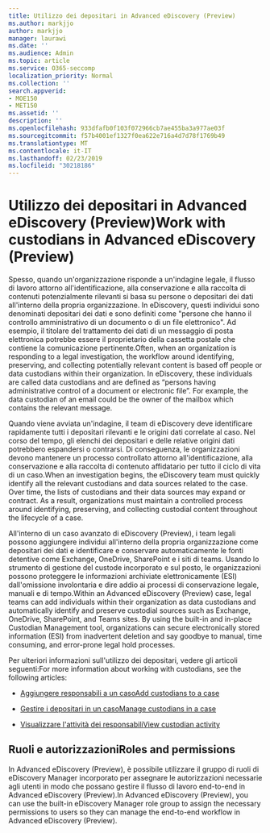 ```yaml
---
title: Utilizzo dei depositari in Advanced eDiscovery (Preview)
ms.author: markjjo
author: markjjo
manager: laurawi
ms.date: ''
ms.audience: Admin
ms.topic: article
ms.service: O365-seccomp
localization_priority: Normal
ms.collection: ''
search.appverid:
- MOE150
- MET150
ms.assetid: ''
description: ''
ms.openlocfilehash: 933dfafb0f103f072966cb7ae455ba3a977ae03f
ms.sourcegitcommit: f57b4001ef1327f0ea622e716a4d7d78f1769b49
ms.translationtype: MT
ms.contentlocale: it-IT
ms.lasthandoff: 02/23/2019
ms.locfileid: "30218186"
---
```

# <a name="work-with-custodians-in-advanced-ediscovery-preview"></a><span data-ttu-id="63eee-102">Utilizzo dei depositari in Advanced eDiscovery (Preview)</span><span class="sxs-lookup"><span data-stu-id="63eee-102">Work with custodians in Advanced eDiscovery (Preview)</span></span>

<span data-ttu-id="63eee-p101">Spesso, quando un'organizzazione risponde a un'indagine legale, il flusso di lavoro attorno all'identificazione, alla conservazione e alla raccolta di contenuti potenzialmente rilevanti si basa su persone o depositari dei dati all'interno della propria organizzazione. In eDiscovery, questi individui sono denominati depositari dei dati e sono definiti come "persone che hanno il controllo amministrativo di un documento o di un file elettronico". Ad esempio, il titolare del trattamento dei dati di un messaggio di posta elettronica potrebbe essere il proprietario della cassetta postale che contiene la comunicazione pertinente.</span><span class="sxs-lookup"><span data-stu-id="63eee-p101">Often, when an organization is responding to a legal investigation, the workflow around identifying, preserving, and collecting potentially relevant content is based off people or data custodians within their organization. In eDiscovery, these individuals are called data custodians and are defined as “persons having administrative control of a document or electronic file”. For example, the data custodian of an email could be the owner of the mailbox which contains the relevant message.</span></span>  

<span data-ttu-id="63eee-p102">Quando viene avviata un'indagine, il team di eDiscovery deve identificare rapidamente tutti i depositari rilevanti e le origini dati correlate al caso. Nel corso del tempo, gli elenchi dei depositari e delle relative origini dati potrebbero espandersi o contrarsi. Di conseguenza, le organizzazioni devono mantenere un processo controllato attorno all'identificazione, alla conservazione e alla raccolta di contenuto affidatario per tutto il ciclo di vita di un caso.</span><span class="sxs-lookup"><span data-stu-id="63eee-p102">When an investigation begins, the eDiscovery team must quickly identify all the relevant custodians and data sources related to the case. Over time, the lists of custodians and their data sources may expand or contract. As a result, organizations must maintain a controlled process around identifying, preserving, and collecting custodial content throughout the lifecycle of a case.</span></span>

<span data-ttu-id="63eee-p103">All'interno di un caso avanzato di eDiscovery (Preview), i team legali possono aggiungere individui all'interno della propria organizzazione come depositari dei dati e identificare e conservare automaticamente le fonti detentive come Exchange, OneDrive, SharePoint e i siti di teams. Usando lo strumento di gestione del custode incorporato e sul posto, le organizzazioni possono proteggere le informazioni archiviate elettronicamente (ESI) dall'omissione involontaria e dire addio ai processi di conservazione legale, manuali e di tempo.</span><span class="sxs-lookup"><span data-stu-id="63eee-p103">Within an Advanced eDiscovery (Preview) case, legal teams can add individuals within their organization as data custodians and automatically identify and preserve custodial sources such as Exchange, OneDrive, SharePoint, and Teams sites. By using the built-in and in-place Custodian Management tool, organizations can secure electronically stored information (ESI) from inadvertent deletion and say goodbye to manual, time consuming, and error-prone legal hold processes.</span></span> 

<span data-ttu-id="63eee-111">Per ulteriori informazioni sull'utilizzo dei depositari, vedere gli articoli seguenti:</span><span class="sxs-lookup"><span data-stu-id="63eee-111">For more information about working with custodians, see the following articles:</span></span> 

- [<span data-ttu-id="63eee-112">Aggiungere responsabili a un caso</span><span class="sxs-lookup"><span data-stu-id="63eee-112">Add custodians to a case</span></span>](add-custodians-to-case.md)

- [<span data-ttu-id="63eee-113">Gestire i depositari in un caso</span><span class="sxs-lookup"><span data-stu-id="63eee-113">Manage custodians in a case</span></span>](manage-new-custodians.md)

- [<span data-ttu-id="63eee-114">Visualizzare l'attività dei responsabili</span><span class="sxs-lookup"><span data-stu-id="63eee-114">View custodian activity</span></span>](view-custodian-activity.md)

## <a name="roles-and-permissions"></a><span data-ttu-id="63eee-115">Ruoli e autorizzazioni</span><span class="sxs-lookup"><span data-stu-id="63eee-115">Roles and permissions</span></span>

<span data-ttu-id="63eee-116">In Advanced eDiscovery (Preview), è possibile utilizzare il gruppo di ruoli di eDiscovery Manager incorporato per assegnare le autorizzazioni necessarie agli utenti in modo che possano gestire il flusso di lavoro end-to-end in Advanced eDiscovery (Preview).</span><span class="sxs-lookup"><span data-stu-id="63eee-116">In Advanced eDiscovery (Preview), you can use the built-in eDiscovery Manager role group to assign the necessary permissions to users so they can manage the end-to-end workflow in Advanced eDiscovery (Preview).</span></span>
